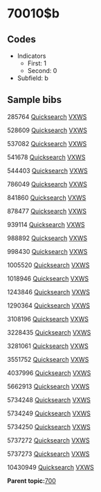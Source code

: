 # 70010$b

## Codes

-   Indicators
    -   First: 1
    -   Second: 0
-   Subfield: b

## Sample bibs

285764 [Quicksearch](https://search.library.yale.edu/catalog/285764) [VXWS](http://prodorbis.library.yale.edu:7014/vxws/GetHoldingsService?bibId=285764)

528609 [Quicksearch](https://search.library.yale.edu/catalog/528609) [VXWS](http://prodorbis.library.yale.edu:7014/vxws/GetHoldingsService?bibId=528609)

537082 [Quicksearch](https://search.library.yale.edu/catalog/537082) [VXWS](http://prodorbis.library.yale.edu:7014/vxws/GetHoldingsService?bibId=537082)

541678 [Quicksearch](https://search.library.yale.edu/catalog/541678) [VXWS](http://prodorbis.library.yale.edu:7014/vxws/GetHoldingsService?bibId=541678)

544403 [Quicksearch](https://search.library.yale.edu/catalog/544403) [VXWS](http://prodorbis.library.yale.edu:7014/vxws/GetHoldingsService?bibId=544403)

786049 [Quicksearch](https://search.library.yale.edu/catalog/786049) [VXWS](http://prodorbis.library.yale.edu:7014/vxws/GetHoldingsService?bibId=786049)

841860 [Quicksearch](https://search.library.yale.edu/catalog/841860) [VXWS](http://prodorbis.library.yale.edu:7014/vxws/GetHoldingsService?bibId=841860)

878477 [Quicksearch](https://search.library.yale.edu/catalog/878477) [VXWS](http://prodorbis.library.yale.edu:7014/vxws/GetHoldingsService?bibId=878477)

939114 [Quicksearch](https://search.library.yale.edu/catalog/939114) [VXWS](http://prodorbis.library.yale.edu:7014/vxws/GetHoldingsService?bibId=939114)

988892 [Quicksearch](https://search.library.yale.edu/catalog/988892) [VXWS](http://prodorbis.library.yale.edu:7014/vxws/GetHoldingsService?bibId=988892)

998430 [Quicksearch](https://search.library.yale.edu/catalog/998430) [VXWS](http://prodorbis.library.yale.edu:7014/vxws/GetHoldingsService?bibId=998430)

1005520 [Quicksearch](https://search.library.yale.edu/catalog/1005520) [VXWS](http://prodorbis.library.yale.edu:7014/vxws/GetHoldingsService?bibId=1005520)

1018946 [Quicksearch](https://search.library.yale.edu/catalog/1018946) [VXWS](http://prodorbis.library.yale.edu:7014/vxws/GetHoldingsService?bibId=1018946)

1243846 [Quicksearch](https://search.library.yale.edu/catalog/1243846) [VXWS](http://prodorbis.library.yale.edu:7014/vxws/GetHoldingsService?bibId=1243846)

1290364 [Quicksearch](https://search.library.yale.edu/catalog/1290364) [VXWS](http://prodorbis.library.yale.edu:7014/vxws/GetHoldingsService?bibId=1290364)

3108196 [Quicksearch](https://search.library.yale.edu/catalog/3108196) [VXWS](http://prodorbis.library.yale.edu:7014/vxws/GetHoldingsService?bibId=3108196)

3228435 [Quicksearch](https://search.library.yale.edu/catalog/3228435) [VXWS](http://prodorbis.library.yale.edu:7014/vxws/GetHoldingsService?bibId=3228435)

3281061 [Quicksearch](https://search.library.yale.edu/catalog/3281061) [VXWS](http://prodorbis.library.yale.edu:7014/vxws/GetHoldingsService?bibId=3281061)

3551752 [Quicksearch](https://search.library.yale.edu/catalog/3551752) [VXWS](http://prodorbis.library.yale.edu:7014/vxws/GetHoldingsService?bibId=3551752)

4037996 [Quicksearch](https://search.library.yale.edu/catalog/4037996) [VXWS](http://prodorbis.library.yale.edu:7014/vxws/GetHoldingsService?bibId=4037996)

5662913 [Quicksearch](https://search.library.yale.edu/catalog/5662913) [VXWS](http://prodorbis.library.yale.edu:7014/vxws/GetHoldingsService?bibId=5662913)

5734248 [Quicksearch](https://search.library.yale.edu/catalog/5734248) [VXWS](http://prodorbis.library.yale.edu:7014/vxws/GetHoldingsService?bibId=5734248)

5734249 [Quicksearch](https://search.library.yale.edu/catalog/5734249) [VXWS](http://prodorbis.library.yale.edu:7014/vxws/GetHoldingsService?bibId=5734249)

5734250 [Quicksearch](https://search.library.yale.edu/catalog/5734250) [VXWS](http://prodorbis.library.yale.edu:7014/vxws/GetHoldingsService?bibId=5734250)

5737272 [Quicksearch](https://search.library.yale.edu/catalog/5737272) [VXWS](http://prodorbis.library.yale.edu:7014/vxws/GetHoldingsService?bibId=5737272)

5737273 [Quicksearch](https://search.library.yale.edu/catalog/5737273) [VXWS](http://prodorbis.library.yale.edu:7014/vxws/GetHoldingsService?bibId=5737273)

10430949 [Quicksearch](https://search.library.yale.edu/catalog/10430949) [VXWS](http://prodorbis.library.yale.edu:7014/vxws/GetHoldingsService?bibId=10430949)

**Parent topic:**[700](../../tags/700/700.md)

